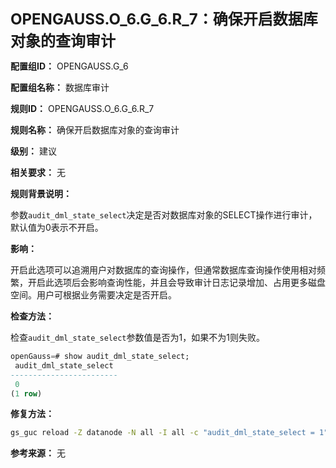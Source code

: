 **<font size="5">OPENGAUSS.O_6.G_6.R_7：确保开启数据库对象的查询审计</font>**

**配置组ID：**
OPENGAUSS.G_6

**配置组名称：**
数据库审计

**规则ID：**
OPENGAUSS.O_6.G_6.R_7

**规则名称：**
确保开启数据库对象的查询审计

**级别：**
建议

**相关要求：**
无

**规则背景说明：**

参数`audit_dml_state_select`决定是否对数据库对象的SELECT操作进行审计，默认值为0表示不开启。

**影响：**

开启此选项可以追溯用户对数据库的查询操作，但通常数据库查询操作使用相对频繁，开启此选项后会影响查询性能，并且会导致审计日志记录增加、占用更多磁盘空间。用户可根据业务需要决定是否开启。

**检查方法：**

检查`audit_dml_state_select`参数值是否为1，如果不为1则失败。

```sql
openGauss=# show audit_dml_state_select;
 audit_dml_state_select
------------------------
 0
(1 row)
```

**修复方法：**

```bash
gs_guc reload -Z datanode -N all -I all -c "audit_dml_state_select = 1"
```

**参考来源：**
无